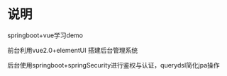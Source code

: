 # 说明
springboot+vue学习demo

前台利用vue2.0+elementUI 搭建后台管理系统

后台使用springboot+springSecurity进行鉴权与认证，querydsl简化jpa操作
